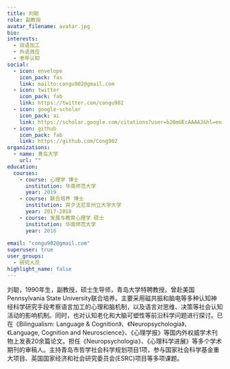 ```yaml
---
title: 刘聪
role: 副教授
avatar_filename: avatar.jpg
bio: 
interests:
  - 双语加工
  - 外语效应
  - 老年认知
social:
  - icon: envelope
    icon_pack: fas
    link: mailto:congu902@gmail.com
  - icon: twitter
    icon_pack: fab
    link: https://twitter.com/congu902
  - icon: google-scholar
    icon_pack: ai
    link: https://scholar.google.com/citations?user=b20mUEcAAAAJ&hl=en
  - icon: github
    icon_pack: fab
    link: https://github.com/Cong902
organizations:
  - name: 青岛大学
    url: ""
education:
  courses:
    - course: 心理学 博士
      institution: 华南师范大学
      year: 2019
    - course: 联合培养 博士
      institution: 宾夕法尼亚州立大学大学
      year: 2017-2018
    - course: 发展与教育心理学 硕士
      institution: 华南师范大学
      year: 2016
    
email: "congu902@gmail.com"
superuser: true
user_groups:
  - 研究人员
highlight_name: false
---
```


刘聪，1990年生，副教授，硕士生导师，青岛大学特聘教授。曾赴美国Pennsylvania State University联合培养。主要采用磁共振和脑电等多种认知神经科学研究手段考察语言加工的心理和脑机制，以及语言对思维、决策等社会认知活动的影响机制。同时，也对认知老化和大脑可塑性等前沿科学问题进行探讨。已在《Bilingualism: Language & Cognition》、《Neuropsychologia》、《Language, Cognition and Neuroscience》、《心理学报》等国内外权威学术刊物上发表20余篇论文。担任《Neuropsychologia》、《心理科学进展》等多个学术期刊的审稿人。主持青岛市哲学社会科学规划项目1项，参与国家社会科学基金重大项目、英国国家经济和社会研究委员会(ESRC)项目等多项课题。
